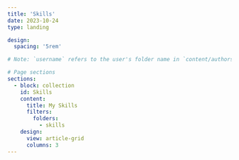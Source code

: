 ```yaml
---
title: 'Skills'
date: 2023-10-24
type: landing

design:
  spacing: '5rem'

# Note: `username` refers to the user's folder name in `content/authors/`

# Page sections
sections:
  - block: collection
    id: Skills
    content:
      title: My Skills
      filters:
        folders:
          - skills
    design:
      view: article-grid
      columns: 3
---
```

